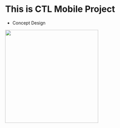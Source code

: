 # This is CTL Mobile Project

* Concept Design
<div>
<img width="300" src="https://user-images.githubusercontent.com/55890012/92415677-100e1180-f195-11ea-9668-11ee07049ab3.png">
</div>
